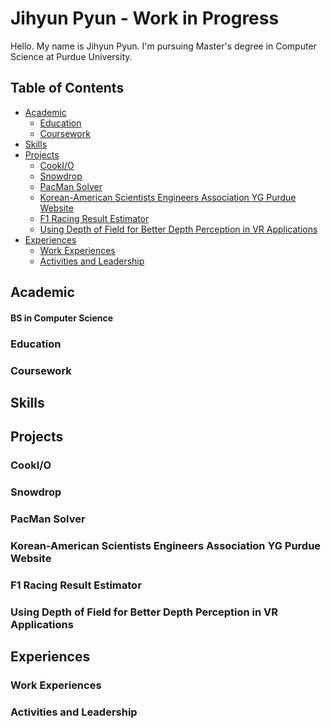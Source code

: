 # Jihyun Pyun - Work in Progress

Hello. My name is Jihyun Pyun. I'm pursuing Master's degree in Computer Science at Purdue University.

## Table of Contents

- [Academic](#academic)
  - [Education](#education)
  - [Coursework](#coursework)
- [Skills](#skills)
- [Projects](#projects)
  - [CookI/O](#cookio)
  - [Snowdrop](#snowdrop)
  - [PacMan Solver](#pacman-solver)
  - [Korean-American Scientists Engineers Association YG Purdue Website](#korean-american-scientists-engineers-association-yg-purdue-website)
  - [F1 Racing Result Estimator](#f1-racing-result-estimator)
  - [Using Depth of Field for Better Depth Perception in VR Applications](#using-depth-of-field-for-better-depth-perception-in-vr-applications)
- [Experiences](#experiences)
  - [Work Experiences](#work-experiences)
  - [Activities and Leadership](#activities-and-leadership)

## Academic

#### BS in Computer Science


### Education

### Coursework

## Skills

## Projects

### CookI/O

### Snowdrop

### PacMan Solver

### Korean-American Scientists Engineers Association YG Purdue Website

### F1 Racing Result Estimator

### Using Depth of Field for Better Depth Perception in VR Applications

## Experiences

### Work Experiences

### Activities and Leadership

<!--
**jihyunp30/jihyunp30** is a ✨ _special_ ✨ repository because its `README.md` (this file) appears on your GitHub profile.

Here are some ideas to get you started:

- 🔭 I’m currently working on ...
- 🌱 I’m currently learning ...
- 👯 I’m looking to collaborate on ...
- 🤔 I’m looking for help with ...
- 💬 Ask me about ...
- 📫 How to reach me: ...
- 😄 Pronouns: ...
- ⚡ Fun fact: ...
-->
